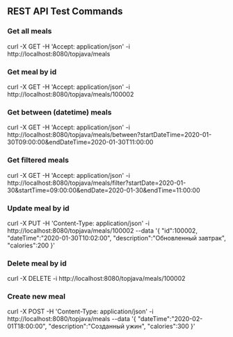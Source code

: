 ## REST API Test Commands
### Get all meals
curl -X GET -H 'Accept: application/json' -i http://localhost:8080/topjava/meals
### Get meal by id
curl -X GET -H 'Accept: application/json' -i http://localhost:8080/topjava/meals/100002
### Get between (datetime) meals
curl -X GET -H 'Accept: application/json' -i http://localhost:8080/topjava/meals/between?startDateTime=2020-01-30T09:00:00&endDateTime=2020-01-30T11:00:00
### Get filtered meals
curl -X GET -H 'Accept: application/json' -i http://localhost:8080/topjava/meals/filter?startDate=2020-01-30&startTime=09:00:00&endDate=2020-01-30&endTime=11:00:00
### Update meal by id
curl -X PUT -H 'Content-Type: application/json' -i http://localhost:8080/topjava/meals/100002 --data '{
    "id":100002,
    "dateTime":"2020-01-30T10:02:00",
    "description":"Обновленный завтрак",
    "calories":200
}'
### Delete meal by id
curl -X DELETE -i http://localhost:8080/topjava/meals/100002
### Create new meal
curl -X POST -H 'Content-Type: application/json' -i http://localhost:8080/topjava/meals --data '{
    "dateTime":"2020-02-01T18:00:00",
    "description":"Созданный ужин",
    "calories":300
}'